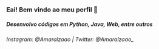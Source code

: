 ### Eai! Bem vindo ao meu perfil 👋
##### Desenvolvo códigos em Python, Java, Web, entre outros
###### Instagram: @Amaralzaao | Twitter: @Amaralzaao_

<!--
**Amaralzao/Amaralzao** is a ✨ _special_ ✨ repository because its `README.md` (this file) appears on your GitHub profile.

Here are some ideas to get you started:

- 🔭 I’m currently working on ...
- 🌱 I’m currently learning ...
- 👯 I’m looking to collaborate on ...
- 🤔 I’m looking for help with ...
- 💬 Ask me about ...
- 📫 How to reach me: ...
- 😄 Pronouns: ...
- ⚡ Fun fact: ...
-->
